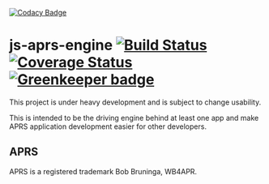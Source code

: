 [![Codacy Badge](https://api.codacy.com/project/badge/Grade/fc8013df82594ff8bebd5122ab7ee6fd)](https://app.codacy.com/app/KD0NKS/js-aprs-engine?utm_source=github.com&utm_medium=referral&utm_content=KD0NKS/js-aprs-engine&utm_campaign=Badge_Grade_Dashboard)
# js-aprs-engine [![Build Status](https://travis-ci.org/KD0NKS/js-aprs-engine.svg?branch=master)](https://travis-ci.org/KD0NKS/js-aprs-engine) [![Coverage Status](https://coveralls.io/repos/github/KD0NKS/js-aprs-engine/badge.svg?branch=master)](https://coveralls.io/github/KD0NKS/js-aprs-engine?branch=master) [![Greenkeeper badge](https://badges.greenkeeper.io/KD0NKS/js-aprs-engine.svg)](https://greenkeeper.io/)
This project is under heavy development and is subject to change usability.

This is intended to be the driving engine behind at least one app and make APRS application development easier for other developers.

## APRS
APRS is a registered trademark Bob Bruninga, WB4APR.